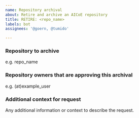 ```yaml
---
name: Repository archival
about: Retire and archive an AICoE repository
title: RETIRE: <repo_name>
labels: bot
assignees: '@goern, @tumido'

---
```


### Repository to archive
e.g. repo_name

### Repository owners that are approving this archival
e.g. (at)example_user

### Additional context for request
Any additional information or context to describe the request.
